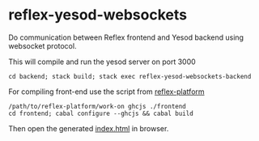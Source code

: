 # reflex-yesod-websockets

Do communication between Reflex frontend and Yesod backend using websocket
protocol.

This will compile and run the yesod server on port 3000
```
cd backend; stack build; stack exec reflex-yesod-websockets-backend
```

For compiling front-end use the script from [reflex-platform][reflex-link]
```
/path/to/reflex-platform/work-on ghcjs ./frontend
cd frontend; cabal configure --ghcjs && cabal build
```

Then open the generated [index.html][index-link] in browser.

[reflex-link]: https://github.com/reflex-frp/reflex-platform
[index-link]: frontend/dist/build/reflex-yesod-websockets-frontend/reflex-yesod-websockets-frontend.jsexe/index.html
